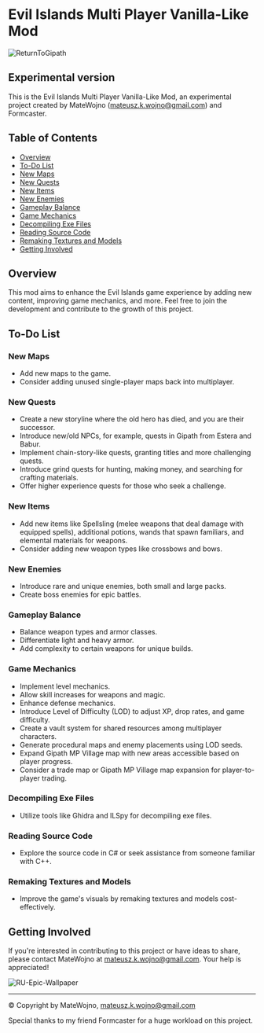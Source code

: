 # Evil Islands Multi Player Vanilla-Like Mod

![ReturnToGipath](https://user-images.githubusercontent.com/110040191/197203967-a9f5b9ab-7b0e-4b9f-91ab-9b307ed57229.png)

Experimental version
--------------------

This is the Evil Islands Multi Player Vanilla-Like Mod, an experimental project created by MateWojno (mateusz.k.wojno@gmail.com) and Formcaster.

## Table of Contents

- [Overview](#overview)
- [To-Do List](#to-do-list)
- [New Maps](#new-maps)
- [New Quests](#new-quests)
- [New Items](#new-items)
- [New Enemies](#new-enemies)
- [Gameplay Balance](#gameplay-balance)
- [Game Mechanics](#game-mechanics)
- [Decompiling Exe Files](#decompiling-exe-files)
- [Reading Source Code](#reading-source-code)
- [Remaking Textures and Models](#remaking-textures-and-models)
- [Getting Involved](#getting-involved)

## Overview

This mod aims to enhance the Evil Islands game experience by adding new content, improving game mechanics, and more. Feel free to join the development and contribute to the growth of this project.

## To-Do List

### New Maps

- Add new maps to the game.
- Consider adding unused single-player maps back into multiplayer.

### New Quests

- Create a new storyline where the old hero has died, and you are their successor.
- Introduce new/old NPCs, for example, quests in Gipath from Estera and Babur.
- Implement chain-story-like quests, granting titles and more challenging quests.
- Introduce grind quests for hunting, making money, and searching for crafting materials.
- Offer higher experience quests for those who seek a challenge.

### New Items

- Add new items like Spellsling (melee weapons that deal damage with equipped spells), additional potions, wands that spawn familiars, and elemental materials for weapons.
- Consider adding new weapon types like crossbows and bows.

### New Enemies

- Introduce rare and unique enemies, both small and large packs.
- Create boss enemies for epic battles.

### Gameplay Balance

- Balance weapon types and armor classes.
- Differentiate light and heavy armor.
- Add complexity to certain weapons for unique builds.

### Game Mechanics

- Implement level mechanics.
- Allow skill increases for weapons and magic.
- Enhance defense mechanics.
- Introduce Level of Difficulty (LOD) to adjust XP, drop rates, and game difficulty.
- Create a vault system for shared resources among multiplayer characters.
- Generate procedural maps and enemy placements using LOD seeds.
- Expand Gipath MP Village map with new areas accessible based on player progress.
- Consider a trade map or Gipath MP Village map expansion for player-to-player trading.

### Decompiling Exe Files

- Utilize tools like Ghidra and ILSpy for decompiling exe files.

### Reading Source Code

- Explore the source code in C# or seek assistance from someone familiar with C++.

### Remaking Textures and Models

- Improve the game's visuals by remaking textures and models cost-effectively.

## Getting Involved

If you're interested in contributing to this project or have ideas to share, please contact MateWojno at mateusz.k.wojno@gmail.com. Your help is appreciated!

![RU-Epic-Wallpaper](https://user-images.githubusercontent.com/110040191/181355541-ba3399c2-e51e-4e0d-91de-5a0ec1fe05b1.jpg)

---

© Copyright by MateWojno, mateusz.k.wojno@gmail.com

Special thanks to my friend Formcaster for a huge workload on this project.
